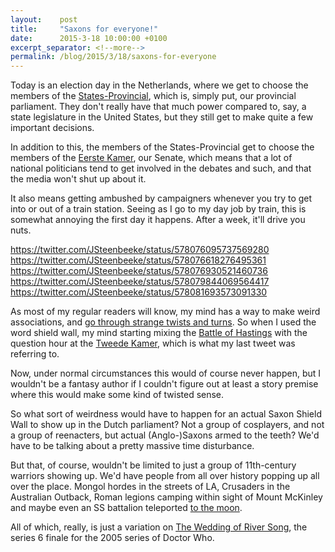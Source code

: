 ```yaml
---
layout:    post
title:     "Saxons for everyone!"
date:      2015-3-18 10:00:00 +0100
excerpt_separator: <!--more-->
permalink: /blog/2015/3/18/saxons-for-everyone
---
```


Today is an election day in the Netherlands, where we get to choose the members of the [States-Provincial](http://en.wikipedia.org/wiki/States-Provincial), which is, simply put, our provincial parliament. They don't really have that much power compared to, say, a state legislature in the United States, but they still get to make quite a few important decisions.

<!--more-->
In addition to this, the members of the States-Provincial get to choose the members of the [Eerste Kamer](http://en.wikipedia.org/wiki/Senate_%28Netherlands%29), our Senate, which means that a lot of national politicians tend to get involved in the debates and such, and that the media won't shut up about it.

It also means getting ambushed by campaigners whenever you try to get into or out of a train station. Seeing as I go to my day job by train, this is somewhat annoying the first day it happens. After a week, it'll drive you nuts.

https://twitter.com/JSteenbeeke/status/578076095737569280
https://twitter.com/JSteenbeeke/status/578076618276495361
https://twitter.com/JSteenbeeke/status/578076930521460736
https://twitter.com/JSteenbeeke/status/578079844069564417
https://twitter.com/JSteenbeeke/status/578081693573091330

As most of my regular readers will know, my mind has a way to make weird associations, and [go through strange twists and turns](/books/the-troll-warriors-of-sheepbane.html). So when I used the word shield wall, my mind starting mixing the [Battle of Hastings](http://en.wikipedia.org/wiki/Battle_of_Hastings) with the question hour at the [Tweede Kamer](http://en.wikipedia.org/wiki/House_of_Representatives_%28Netherlands%29), which is what my last tweet was referring to.

Now, under normal circumstances this would of course never happen, but I wouldn't be a fantasy author if I couldn't figure out at least a story premise where this would make some kind of twisted sense.

So what sort of weirdness would have to happen for an actual Saxon Shield Wall to show up in the Dutch parliament? Not a group of cosplayers, and not a group of reenacters, but actual (Anglo-)Saxons armed to the teeth? We'd have to be talking about a pretty massive time disturbance.

But that, of course, wouldn't be limited to just a group of 11th-century warriors showing up. We'd have people from all over history popping up all over the place. Mongol hordes in the streets of LA, Crusaders in the Australian Outback, Roman legions camping within sight of Mount McKinley and maybe even an SS battalion teleported [to the moon](http://en.wikipedia.org/wiki/Iron_Sky).

All of which, really, is just a variation on [The Wedding of River Song](http://en.wikipedia.org/wiki/The_Wedding_of_River_Song), the series 6 finale for the 2005 series of Doctor Who.